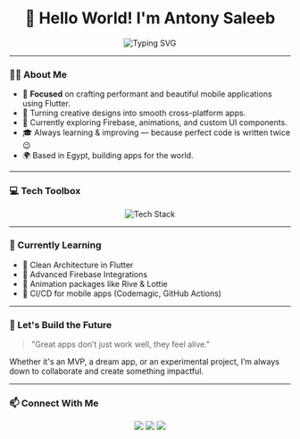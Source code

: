 <h1 align="center">👋 Hello World! I'm Antony Saleeb</h1>

<!-- Animated Title -->
<p align="center">
  <img src="https://readme-typing-svg.demolab.com?font=Fira+Code&size=28&duration=4000&pause=1000&color=00BFFF&center=true&vCenter=true&width=700&lines=%F0%9F%9A%80+Flutter+Mobile+Applications+Developer" alt="Typing SVG" />
</p>


---

### 👨‍💻 About Me

- 🎯 **Focused** on crafting performant and beautiful mobile applications using Flutter.  
- 📱 Turning creative designs into smooth cross-platform apps.  
- 🧪 Currently exploring Firebase, animations, and custom UI components.  
- 🎓 Always learning & improving — because perfect code is written twice 😉  
- 🌍 Based in Egypt, building apps for the world.  

---

### 💻 Tech Toolbox

<p align="center">
  <img src="https://skillicons.dev/icons?i=flutter,dart,firebase,androidstudio,vscode,git,github,linux,figma,photoshop&perline=5&theme=light" alt="Tech Stack" />
</p>

---

### 🧠 Currently Learning

- 🔹 Clean Architecture in Flutter  
- 🔹 Advanced Firebase Integrations  
- 🔹 Animation packages like Rive & Lottie  
- 🔹 CI/CD for mobile apps (Codemagic, GitHub Actions)

---

### 🌟 Let's Build the Future

> "Great apps don’t just work well, they feel alive."

Whether it's an MVP, a dream app, or an experimental project, I’m always down to collaborate and create something impactful.

---

### 📫 Connect With Me

<p align="center">
  <a href="https://github.com/tony-saleeb"><img src="https://img.shields.io/badge/GitHub-tony--saleeb-181717?style=for-the-badge&logo=github&logoColor=white" /></a>
  <a href="https://www.linkedin.com/in/antony-saleeb-2588a625a"><img src="https://img.shields.io/badge/LinkedIn-Antony%20Saleeb-0A66C2?style=for-the-badge&logo=linkedin&logoColor=white" /></a>
  <a href="mailto:tonysaleeb23@gmail.com"><img src="https://img.shields.io/badge/Gmail-tonysaleeb23@gmail.com-D14836?style=for-the-badge&logo=gmail&logoColor=white" /></a>
</p>
